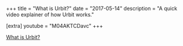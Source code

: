 +++
title = "What is Urbit?"
date = "2017-05-14"
description = "A quick video explainer of how Urbit works."

[extra]
youtube = "M04AKTCDavc"
+++

[What is Urbit?](https://www.youtube.com/watch?v=M04AKTCDavc)

